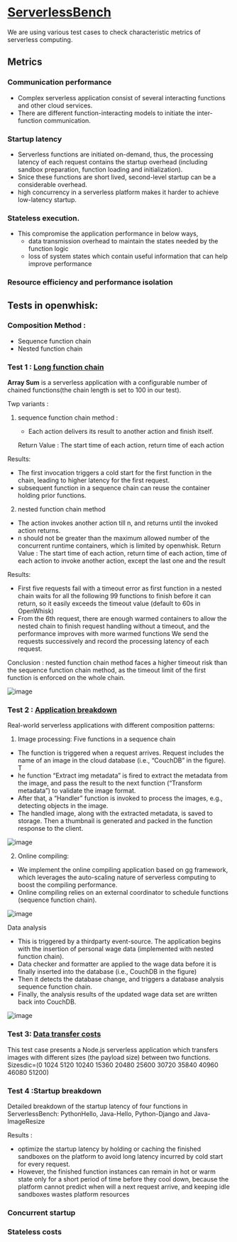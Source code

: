# [ServerlessBench](https://serverlessbench.systems/en-us/)

We are using various test cases to check characteristic metrics of serverless computing.

## Metrics

### Communication performance
* Complex serverless application consist of several interacting functions and other cloud services.
* There are different function-interacting models to initiate the inter-function communication.

###  Startup latency
* Serverless functions are initiated on-demand, thus, the processing latency of each request contains the startup overhead (including sandbox preparation, function loading and initialization).
* Snice these functions are short lived, second-level startup can be a considerable overhead.
* high concurrency in a serverless platform makes it harder to achieve low-latency startup.

###  Stateless execution.
* This compromise the application performance in below ways,
  * data transmission overhead to maintain the states needed by the function logic
  * loss of system states which contain useful information that can help improve performance
 
### Resource efficiency and performance isolation


## Tests in openwhisk:

### Composition Method :

* Sequence function chain 
* Nested function chain

### Test 1 : [Long function chain](https://github.com/SJTU-IPADS/ServerlessBench/tree/master/Testcase3-Long-function-chain)
**Array Sum** is a serverless application with a configurable number of chained functions(the chain length is set to 100 in our test).

Twp variants :
1. sequence function chain method :
   *  Each action delivers its result to another action and finish itself. 
   
   Return Value : The start time of each action, return time of each action
   
  Results:
  * The first invocation triggers a cold start for the first function in the chain, leading to higher   latency for the first request.
  * subsequent function in a sequence chain can reuse the container holding prior functions.
    
2. nested function chain method
  * The action invokes another action till n, and returns until the invoked action returns.
  * n should not be greater than the maximum allowed number of the concurrent runtime containers, which is limited by openwhisk.
  Return Value : The start time of each action, return time of each action, time of each action to invoke another action, except the last one and the result
  
  
  Results:
  *  First five requests fail with a timeout error as first function in a nested chain waits for all the following 99 functions to finish before it can return, so it easily exceeds the timeout value (default to 60s in OpenWhisk)
  * From the 6th request, there are enough warmed containers to allow the nested chain to finish request handling without a timeout, and the performance improves with more warmed functions We send the requests successively and record the processing latency of each request.
  
  Conclusion : nested function chain method faces a higher timeout risk than the sequence function chain
method, as the timeout limit of the first function is enforced on the whole chain.

![image](https://user-images.githubusercontent.com/37688219/190928535-fed89fa3-9991-4d5b-b040-e9d314cb3522.png)

### Test 2 : [Application breakdown](https://github.com/SJTU-IPADS/ServerlessBench/tree/master/Testcase4-Application-breakdown)
Real-world serverless applications with different composition patterns:

1. Image processing: Five functions in a sequence chain
  * The function is triggered when a request arrives. Request includes the name of an image in the cloud database (i.e., “CouchDB” in the figure). T
  * he function “Extract img metadata” is fired to extract the metadata from the image, and pass the result to the next function (“Transform metadata”) to validate the image format. 
  * After that, a “Handler” function is invoked to process the images, e.g., detecting objects in the image. 
  * The handled image, along with the extracted metadata, is saved to storage. Then a thumbnail is generated and packed in the function response to the client.

![image](https://user-images.githubusercontent.com/37688219/190931726-be76d3d5-1cee-49cf-a974-1c543f6d56b3.png)


2. Online compiling:
  * We implement the online compiling application based on gg framework, which leverages the auto-scaling nature of serverless computing to boost the compiling performance.
  * Online compiling relies on an external coordinator to schedule functions (sequence function chain).
  
![image](https://user-images.githubusercontent.com/37688219/190931959-d2562db9-79a6-461b-a1a8-fbaf375ee066.png)

Data analysis
  * This is triggered by a thirdparty event-source. The application begins with the insertion of personal wage data (implemented with nested function chain). 
  * Data checker and formatter are applied to the wage data before it is finally inserted into the database (i.e., CouchDB in the figure)
 * Then it detects the database change, and triggers a database analysis sequence function chain.
 *  Finally, the analysis results of the updated wage data set are written back into CouchDB.

![image](https://user-images.githubusercontent.com/37688219/190932138-56150da9-13d2-452d-ada8-783f145298ae.png)


### Test 3: [Data transfer costs](https://github.com/SJTU-IPADS/ServerlessBench/tree/master/Testcase5-Data-transfer-costs/OpenWhisk)
This test case presents a Node.js serverless application which transfers images with different sizes (the payload size) between two functions.
Sizesdic=(0 1024 5120 10240 15360 20480 25600 30720 35840 40960 46080 51200)

###  Test 4 :Startup breakdown
Detailed breakdown of the startup latency of four functions in ServerlessBench: PythonHello, Java-Hello, Python-Django and Java-ImageResize

Results :
* optimize the startup latency by holding or caching the finished sandboxes on the platform to avoid long latency incurred by cold start for every request. 
* However, the finished function instances can remain in hot or warm state only for a short period of time before they cool down, because the platform cannot predict when will a next request arrive, and keeping idle sandboxes wastes platform resources

### Concurrent startup
### Stateless costs
